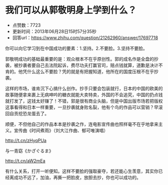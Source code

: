 # 我们可以从郭敬明身上学到什么？
- 点赞数：7723
- 更新时间：2013年06月28日15时57分35秒
- 回答url：https://www.zhihu.com/question/21262960/answer/17697718
<body>
 <p data-pid="Ma1jsrE2">你可以向它学习到在中国成功的要素：1.坚持。2.不要脸。3.坚持不要脸。</p>
 <p data-pid="yspZZEXr">郭敬明成功的基础最重要的是：观众根本不在乎原创性。郭的成名作是全盘的抄袭，被抄袭者要自己去法院起诉，费尽功夫打赢官司，赔点钱就算，道歉是决计不肯的。他凭什么这么不要脸？凭的就是有把握知道，他所在的国度压根不在乎抄袭。</p>
 <p data-pid="7QTSns3S">这样的市场，谁肯沉下心搞什么创作。抄手只要会包装就行，日本的中国的欧美的故事随便拿来裹上无病呻吟的糖衣就能大卖特卖，外国的不会追究，中国的扔点钱就打发了，这钱太好赚了！不错，郭是很有商业头脑，但是中国出版市场若把版权这事看得和日本一样重要，一旦抄袭就身败名裂，他有个鸟的作品可以营销？早滚回自贡挖恐龙蛋去了。</p>
 <p data-pid="Upj1-UXd">顺便，不但他自己的作品本本是抄袭之作，连电影宣传曲也照样毫不在乎地拿来主义。宣传曲《时间煮雨》（刘大江作曲、郁可唯演唱）</p><a href="https://link.zhihu.com/?target=http%3A//t.cn/zHyqPUa" class=" external" target="_blank" rel="nofollow noreferrer"><span class="invisible">http://</span><span class="visible">t.cn/zHyqPUa</span><span class="invisible"></span></a>
 <p data-pid="aWdZ39rD">与一青窈《かざぐるま》</p><a href="https://link.zhihu.com/?target=http%3A//t.cn/aW2mEa" class=" external" target="_blank" rel="nofollow noreferrer"><span class="invisible">http://</span><span class="visible">t.cn/aW2mEa</span><span class="invisible"></span></a>
 <p data-pid="reevJzvx">有什么关系，打开一听便知。这样不要脸的强取豪夺，若还能心生羡意，其实你已经离成功不远了，加油，再撕一把脸皮，放胆去抄，你也可以成功的。</p>
</body>